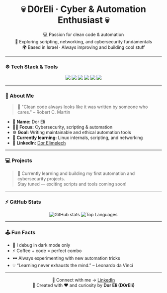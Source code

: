 <!-- ⚡ Clean Cyber README for Dor Eli -->
<h1 align="center">💀 D0rEli · Cyber & Automation Enthusiast 💀</h1>

<p align="center">
  💻 Passion for clean code & automation<br>
  🧠 Exploring scripting, networking, and cybersecurity fundamentals<br>
  🌍 Based in Israel · Always improving and building cool stuff
</p>

---

### ⚙️ Tech Stack & Tools
<p align="center">
  <img src="https://img.shields.io/badge/-Python-3776AB?style=for-the-badge&logo=python&logoColor=white"/>
  <img src="https://img.shields.io/badge/-Bash-4EAA25?style=for-the-badge&logo=gnu-bash&logoColor=white"/>
  <img src="https://img.shields.io/badge/-Linux-FCC624?style=for-the-badge&logo=linux&logoColor=black"/>
  <img src="https://img.shields.io/badge/-PowerShell-5391FE?style=for-the-badge&logo=powershell&logoColor=white"/>
  <img src="https://img.shields.io/badge/-Git-F05032?style=for-the-badge&logo=git&logoColor=white"/>
  <img src="https://img.shields.io/badge/-Automation-00BFA6?style=for-the-badge"/>
</p>

---

### 🧠 About Me
> 💬 "Clean code always looks like it was written by someone who cares." – Robert C. Martin

- 🧩 **Name:** Dor Eli  
- 🕵️‍♂️ **Focus:** Cybersecurity, scripting & automation  
- ⚙️ **Goal:** Writing maintainable and ethical automation tools  
- 🌱 **Currently learning:** Linux internals, scripting, and networking  
- 🔗 **LinkedIn:** [Dor Elimelech](https://www.linkedin.com/in/dor-elimelech-b34101279/)

---

### 💻 Projects
> 🚧 Currently learning and building my first automation and cybersecurity projects.  
> Stay tuned — exciting scripts and tools coming soon!

---

### ⚡ GitHub Stats
<p align="center">
  <img src="https://github-readme-stats.vercel.app/api?username=D0rEli&show_icons=true&theme=radical" alt="GitHub stats" />
  <img src="https://github-readme-stats.vercel.app/api/top-langs/?username=D0rEli&layout=compact&theme=radical" alt="Top Languages" />
</p>

---

### 🕹️ Fun Facts
- 🧠 I debug in dark mode only  
- ⚡ Coffee + code = perfect combo  
- 🕶️ Always experimenting with new automation tricks  
- 💡 “Learning never exhausts the mind.” – Leonardo da Vinci  

---

<p align="center">
  💬 Connect with me → <a href="https://www.linkedin.com/in/dor-elimelech-b34101279/">LinkedIn</a><br>
  🧩 Created with ❤️ and curiosity by <b>Dor Eli (D0rEli)</b>
</p>
